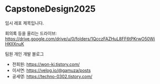 # CapstoneDesign2025
임시 레포 제목입니다.

회의록 등을 올리는 드라이브:
https://drive.google.com/drive/u/0/folders/1QcczFAZHuL8FF6tPKrwO50WiHKIlXnuK   
   
팀원 개인 개발 블로그
- 전희원: https://won-ki.tistory.com/
- 이서연: https://velog.io/@gamuza/posts
- 공세영: https://techno-0302.tistory.com/


